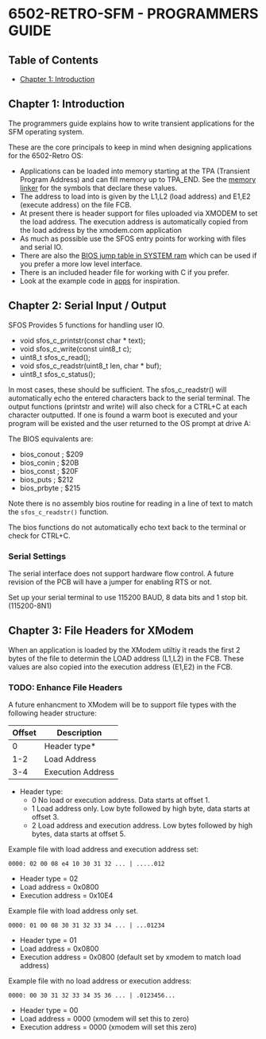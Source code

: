 <!-- vim: set ft=markdown cc=80 tw=80 : -->
# 6502-RETRO-SFM - PROGRAMMERS GUIDE

## Table of Contents

- [Chapter 1: Introduction](#chapter-1-introduction)

## Chapter 1: Introduction

The programmers guide explains how to write transient applications for the SFM
operating system.

These are the core principals to keep in mind when designing applications for
the 6502-Retro OS:

- Applications can be loaded into memory starting at the TPA (Transient Program
Address) and can fill memory up to TPA_END.  See the [memory
linker](../config/rom_8k.cfg) for the symbols that declare these values.
- The address to load into is given by the L1,L2 (load address) and E1,E2
(execute address) on the file FCB.
- At present there is header support for files uploaded via XMODEM to set the
load address.  The execution address is automatically copied from the load
address by the xmodem.com application
- As much as possible use the SFOS entry points for working with files and
serial IO.
- There are also the [BIOS jump table in SYSTEM ram](../bios/bios.s) which can
be used if you prefer a more low level interface.
- There is an included header file for working with C if you prefer.
- Look at the example code in [apps](../apps/) for inspiration.

## Chapter 2: Serial Input / Output

SFOS Provides 5 functions for handling user IO.

- void sfos_c_printstr(const char * text);
- void sfos_c_write(const uint8_t c);
- uint8_t sfos_c_read();
- void sfos_c_readstr(uint8_t len, char * buf);
- uint8_t sfos_c_status();

In most cases, these should be sufficient.  The sfos_c_readstr() will
automatically echo the entered characters back to the serial terminal.  The
output functions (printstr and write) will also check for a CTRL+C at each
character outputted.  If one is found a warm boot is executed and your program
will be existed and the user returned to the OS prompt at drive A:

The BIOS equivalents are:

- bios_conout ; $209
- bios_conin  ; $20B
- bios_const  ; $20F
- bios_puts   ; $212
- bios_prbyte ; $215

Note there is no assembly bios routine for reading in a line of text to match
the `sfos_c_readstr()` function.

The bios functions do not automatically echo text back to the terminal or check
for CTRL+C.

### Serial Settings

The serial interface does not support hardware flow control.  A future revision
of the PCB will have a jumper for enabling RTS or not.

Set up your serial terminal to use 115200 BAUD, 8 data bits and 1 stop bit.
(115200-8N1)

## Chapter 3: File Headers for XModem

When an application is loaded by the XModem utiltiy it reads the first 2 bytes
of the file to determin the LOAD address (L1,L2) in the FCB.  These values are
also copied into the execution address (E1,E2) in the FCB.

### TODO: Enhance File Headers

A future enhancment to XModem will be to support file types with the following
header structure:

|Offset|Description
|------|-----------
|0     |Header type*
|1-2   |Load Address
|3-4   |Execution Address

- Header type:
  - 0 No load or execution address.  Data starts at offset 1.
  - 1 Load address only.  Low byte followed by high byte, data starts at offset
     3.
  - 2 Load address and execution address.  Low bytes followed by high bytes,
   data starts at offset 5.

Example file with load address and execution address set:

```text
0000: 02 00 08 e4 10 30 31 32 ... | .....012
```

- Header type = 02
- Load address = 0x0800
- Execution address = 0x10E4

Example file with load address only set.

```text
0000: 01 00 08 30 31 32 33 34 ... | ...01234
```

- Header type = 01
- Load address = 0x0800
- Execution address = 0x0800 (default set by xmodem to match load address)

Example file with no load address or execution address:

```text
0000: 00 30 31 32 33 34 35 36 ... | .0123456...
```

- Header type = 00
- Load address = 0000 (xmodem will set this to zero)
- Execution address = 0000 (xmodem will set this zero)
